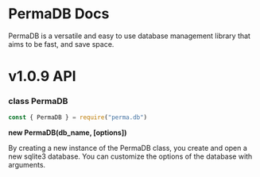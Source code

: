 # PermaDB Docs
PermaDB is a versatile and easy to use database management library that aims to be fast, and save space.

# v1.0.9 API

### class PermaDB
```js
const { PermaDB } = require("perma.db")
````
<strong>new PermaDB(db_name, [options])</strong>

By creating a new instance of the PermaDB class, you create and open a new sqlite3 database.
You can customize the options of the database with arguments.
